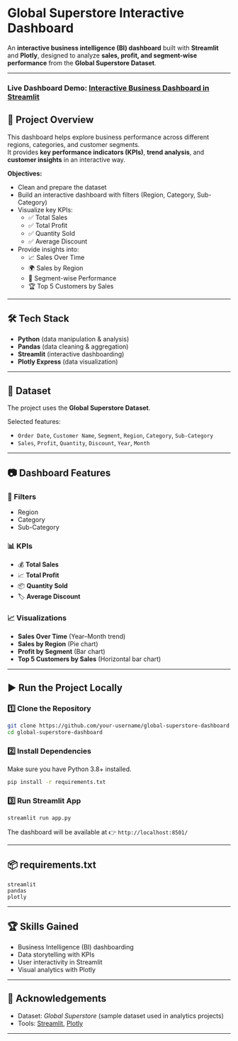 # Global Superstore Interactive Dashboard

An **interactive business intelligence (BI) dashboard** built with **Streamlit** and **Plotly**, designed to analyze **sales, profit, and segment-wise performance** from the **Global Superstore Dataset**.

---
### Live Dashboard Demo: [Interactive Business Dashboard in Streamlit](https://huggingface.co/spaces/ashnaxhaikh/GlobalStore_Dashboard)
## 🚀 Project Overview
This dashboard helps explore business performance across different regions, categories, and customer segments.  
It provides **key performance indicators (KPIs)**, **trend analysis**, and **customer insights** in an interactive way.

**Objectives:**
- Clean and prepare the dataset
- Build an interactive dashboard with filters (Region, Category, Sub-Category)
- Visualize key KPIs:
  - ✅ Total Sales
  - ✅ Total Profit
  - ✅ Quantity Sold
  - ✅ Average Discount
- Provide insights into:
  - 📈 Sales Over Time
  - 🌍 Sales by Region
  - 👥 Segment-wise Performance
  - 🏆 Top 5 Customers by Sales

---

## 🛠️ Tech Stack
- **Python** (data manipulation & analysis)
- **Pandas** (data cleaning & aggregation)
- **Streamlit** (interactive dashboarding)
- **Plotly Express** (data visualization)

---

## 📂 Dataset
The project uses the **Global Superstore Dataset**.  


Selected features:
- `Order Date`, `Customer Name`, `Segment`, `Region`, `Category`, `Sub-Category`
- `Sales`, `Profit`, `Quantity`, `Discount`, `Year`, `Month`

---

## 📷 Dashboard Features

### 🔎 Filters
- Region  
- Category  
- Sub-Category  

### 📊 KPIs
- 💰 **Total Sales**  
- 📈 **Total Profit**  
- 📦 **Quantity Sold**  
- 🏷️ **Average Discount**  

### 📈 Visualizations
- **Sales Over Time** (Year–Month trend)  
- **Sales by Region** (Pie chart)  
- **Profit by Segment** (Bar chart)  
- **Top 5 Customers by Sales** (Horizontal bar chart)  

---

## ▶️ Run the Project Locally

### 1️⃣ Clone the Repository
```bash
git clone https://github.com/your-username/global-superstore-dashboard.git
cd global-superstore-dashboard
````

### 2️⃣ Install Dependencies

Make sure you have Python 3.8+ installed.

```bash
pip install -r requirements.txt
```

### 3️⃣ Run Streamlit App

```bash
streamlit run app.py
```

The dashboard will be available at 👉 `http://localhost:8501/`

---

## 📦 requirements.txt

```
streamlit
pandas
plotly
```

---

## 🏆 Skills Gained

* Business Intelligence (BI) dashboarding
* Data storytelling with KPIs
* User interactivity in Streamlit
* Visual analytics with Plotly

---

## 🙌 Acknowledgements

* Dataset: *Global Superstore* (sample dataset used in analytics projects)
* Tools: [Streamlit](https://streamlit.io/), [Plotly](https://plotly.com/python/)

---

